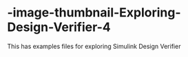 # -image-thumbnail-Exploring-Design-Verifier-4
This has examples files for exploring Simulink Design Verifier
